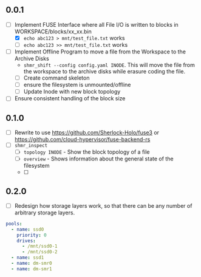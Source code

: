 
## 0.0.1 

- [ ] Implement FUSE Interface where all File I/O is written to blocks in WORKSPACE/blocks/xx_xx.bin
  - [X] `echo abc123 > mnt/test_file.txt` works
  - [ ] `echo abc123 >> mnt/test_file.txt` works
- [ ] Implement Offline Program to move a file from the Workspace to the Archive Disks
  -  `shmr_shift --config config.yaml INODE`. This will move the file from the workspace to the archive disks while erasure coding the file.
  - [ ] Create command skeleton
  - [ ] ensure the filesystem is unmounted/offline
  - [ ] Update Inode with new block topology
- [ ] Ensure consistent handling of the block size

## 0.1.0
- [ ] Rewrite to use https://github.com/Sherlock-Holo/fuse3 or https://github.com/cloud-hypervisor/fuse-backend-rs
- [ ] `shmr_inspect`
  - [ ] `topology INODE` - Show the block topology of a file
  - [ ] `overview` - Shows information about the general state of the filesystem
  - [ ] 

## 0.2.0
- [ ] Redesign how storage layers work, so that there can be any number of 
      arbitrary storage layers. 
```yaml
pools:
  - name: ssd0
    priority: 0
    drives:
      - /mnt/ssd0-1
      - /mnt/ssd0-2
  - name: ssd1
  - name: dm-smr0
  - name: dm-smr1
``` 
